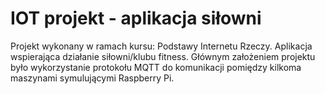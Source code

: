 # IOT projekt - aplikacja siłowni

Projekt wykonany w ramach kursu: Podstawy Internetu Rzeczy. Aplikacja wspierająca działanie siłowni/klubu fitness.
Głównym założeniem projektu było wykorzystanie protokołu MQTT do komunikacji pomiędzy kilkoma maszynami symulującymi Raspberry Pi. 
